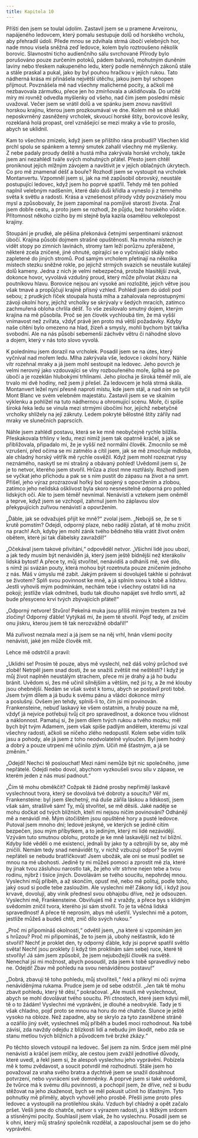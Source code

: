 ```yaml
---
title: Kapitola 10
---
```


Příští den jsem se toulal údolím. Zastavil jsem se u pramene Arvei­ronu, napájeného ledovcem, který pomalu sestupuje dolů od horského vrcholu, aby přehradil údolí. Přede mnou se zdvihala strmá úbočí velebných hor, nade mnou visela sněžná zeď ledovce, kolem bylo roztroušeno několik borovic. Slavnostní ticho audienčního sálu svrchované Přírody bylo porušováno pouze zurčením potoků, pádem balvanů, mohutným duněním laviny nebo třeskem nakupeného ledu, který podle neměnných zákonů stále a stále praskal a pukal, jako by byl pouhou hračkou v jejích rukou. Tato nádherná krása mi přinášela největší útěchu, jakou jsem byl schopen přijmout. Povznášela mě nad všechny malicherné pocity, a ačkoli mě nezbavovala zármutku, přece jen ho zmírňovala a uklidňovala. Do určité míry mi rovněž odvedla myšlenky od všeho, nad čím jsem poslední měsíc uvažoval. Večer jsem se vrátil dolů a ve spánku jsem znovu navštívil horskou krajinu, kterou jsem prozkoumával ve dne. Kolem mě se shlukli neposkvrněný zasněžený vrcholek, skvoucí horské štíty, borovicové lesíky, rozeklaná holá propast, orel vznášející se mezi mraky a vše to prosilo, abych se uklidnil.

Kam to všechno zmizelo, když jsem se příštího rána probudil? Všechen klid prchl spolu se spánkem a temný smutek zahalil všechny mé myšlenky. Z nebe padaly proudy deště a hustá mlha zakrývala horské vrcholy, takže jsem ani nezahlédl tváře svých mohutných přátel. Přesto jsem chtěl proniknout jejich mlžným závojem a navštívit je v jejich oblačných úkrytech. Co pro mě znamenal déšť a bouře? Rozhodl jsem se vystoupit na vrcholek Montanvertu. Vzpomněl jsem si, jak na mě zapůsobil obrovský, neustále postupující ledovec, když jsem ho poprvé spatřil. Tehdy mě ten pohled naplnil velebným nadšením, které dalo duši křídla a vyneslo ji z temného světa k světlu a radosti. Krása a vznešenost přírody vždy povznášely mou mysl a způsobovaly, že jsem zapomínal na pomíjivé starosti života. Znal jsem dobře cestu, a proto jsem se rozhodl, že půjdu, bez horského vůdce. Přítomnost někoho cizího by mi stejně byla kazila osamělou velkolepost krajiny.

Stoupání je prudké, ale pěšina překonává četnými serpentinami sráznost úbočí. Krajina působí dojmem strašné opuštěnosti. Na mnoha místech je vidět stopy po zimních lavinách, stromy tam leží porůznu zpřerážené, některé zcela zničené, jiné ohnuté, opírající se o vyčnívající skály nebo zapletené do jiných stromů. Pod samým vrcholem přetínají na několika místech stezku sněžné rokle, po jejichž strmých svazích se neustále kutálejí dolů kameny. Jedna z nich je velmi nebezpečná, protože hlasitější zvuk, dokonce hovor, vyvolává vzdušný proud, který může přivolat zkázu na poutníkovu hlavu. Borovice nejsou ani vysoké ani rozložité, jejich větve jsou však tmavé a propůjčují krajině přísný vzhled. Pohlédl jsem do údolí pod sebou; z prudkých říček stoupala hustá mlha a zahalovala neprostupnými závoji okolní hory, jejichž vrcholky se skrývaly v šedých mracích, zatímco zachmuřená obloha chrlila déšť. To vše zesilovalo smutný dojem, kterým krajina na mě působila. Proč se jen člověk vychloubá tím, že má vyšší vnímavost než zvířata, vždyť právě jen proto má větší požadavky. Kdyby naše cítění bylo omezeno na hlad, žízeň a smysly, mohli bychom být takřka svobodní. Ale na nás působí sebemenší záchvěv větru či náhodné slovo a dojem, který v nás toto slovo vyvolá.

K polednímu jsem dorazil na vrcholek. Posadil jsem se na útes, který vyčníval nad mořem ledu. Mlha zakrývala vše, ledovce i okolní hory. Náhle vítr rozehnal mraky a já jsem mohl sestoupit na ledovec. Jeho povrch je velmi nerovný jako vzdouvající se vlny rozbouřeného moře, šplhá se po úbočí a je rozeklán hlubokými trhlinami. Jeho plocha je široká téměř míli, ale trvalo mi dvě hodiny, než jsem ji přešel. Za ledovcem je holá strmá skála. Montanvert ležel nyní přesně naproti místu, kde jsem stál, a nad ním se tyčil Mont Blanc ve svém velebném majestátu. Zastavil jsem se ve skalním výklenku a pohlížel na tuto nádhernou a ohromující scénu. Moře, či spíše široká řeka ledu se vinula mezi strmými úbočími hor, jejichž nebetyčné vrcholky shlížely na její zákruty. Ledem pokryté bělostné štíty zářily nad mraky ve slunečních paprscích.

Náhle jsem zahlédl postavu, která se ke mně neobyčejně rychle blížila. Přeskakovala trhliny v ledu, mezi nimiž jsem tak opatrně kráčel, a jak se přibližovala, připadalo mi, že je vyšší než normální člověk. Zmocnilo se mě vzrušení, před očima se mi zatmělo a cítil jsem, jak se mě zmocňuje mdloba, ale chladný horský větřík mě rychle osvěžil. Když jsem mohl rozeznat rysy neznámého, naskytl se mi strašný a obávaný pohled! Uvědomil jsem si, že je to netvor, kterého jsem stvořil. Hrůza a zlost mne roztřásly. Rozhodl jsem se vyčkat jeho příchodu a pak se s ním pustit do zápasu na život a na smrt. Přišel, jeho výraz prozrazoval hořký bol spojený s opovržením a zlobou, zatímco jeho nelidská ošklivost byla skoro nesnesitelně odporná pro pohled lidských očí. Ale to jsem téměř nevnímal. Nenávistí a vztekem jsem oněměl a teprve, když jsem se vzchopil, zahrnul jsem ho záplavou slov překypujících zuřivou nenávistí a opovržením.

„Ďáble, jak se odvažuješ přijít ke mně?“ zvolal jsem. „Nebojíš se, že se ti krutě pomstím? Odejdi, odporný plaze, nebo raději zůstaň, ať tě mohu zničit na prach! Ach, kdyby jen mohl zánik tvého bědného těla vrátit život oněm obětem, které jsi tak ďábelsky zavraždil!“

„Očekával jsem takové přivítání,“ odpověděl netvor. „Všichni lidé jsou ubozí, a jak tedy musím být nenáviděn já, který jsem ještě bídnější než kterákoliv lidská bytost! A přece ty, můj stvořitel, nenávidíš a odháníš mě, své dílo, s nímž jsi svázán pouty, která mohou být rozetnuta pouze zničením jednoho z nás. Máš v úmyslu mě zabít. Jakým právem si dovoluješ takhle si pohrávat se životem? Splň svou povinnost ke mně, a já splním svou k tobě a lidstvu. Jestli vyhovíš mým podmínkám, nechám tebe i všechny ostatní lidi na pokoji; jestliže však odmítneš, budu tak dlouho napájet své hrdlo smrtí, až bude přesyceno krví tvých zbývajících přátel!“

„Odporný netvore! Stvůro! Pekelná muka jsou příliš mírným trestem za tvé zločiny! Odporný ďáble! Vytýkáš mi, že jsem tě stvořil. Pojď tedy, ať zničím onu jiskru, kterou jsem tě tak nerozvážně obdařil!“

Má zuřivost neznala mezí a já jsem se na něj vrhl, hnán všemi pocity nenávisti, jaké jen může člověk mít.

Lehce mě odstrčil a pravil:

„Uklidni se! Prosím tě pouze, abys mě vyslechl, než dáš volný průchod své zlobě! Netrpěl jsem snad dosti, že se snažíš zvětšit mé neštěstí? I když je můj život naplněn neustálým strachem, přece mi je drahý a já ho budu bránit. Uvědom si, žes mě učinil silnějším a větším, než jsi ty, a že mé klouby jsou ohebnější. Nedám se však svést k tomu, abych se postavil proti tobě. Jsem tvým dílem a já budu k svému pánu a vládci dokonce mírný a poslušný. Ovšem jen tehdy, splníš-li to, čím jsi mi povinován. Frankensteine, nebuď laskavý ke všem ostatním, a hrubý pouze na mě, vždyť já nejvíce potřebuji tvůj cit pro spravedlnost, a dokonce tvou vlídnost a náklonnost. Pamatuj si, že jsem dílem tvých rukou a tvého mozku; měl bych být tvým Adamem, jsem však spíše padlým andělem, kterému jsi vzal všechny radosti, ačkoli se ničeho zlého nedopustil. Kolem sebe vidím tolik jasu a pohody, ale já jsem z toho neodvolatelně vyloučen. Byl jsem hodný a dobrý a pouze utrpení mě učinilo zlým. Učiň mě šťastným, a já se změním.“

„Odejdi! Nechci tě poslouchat! Mezi námi nemůže být nic společného, jsme nepřátelé. Odejdi nebo dovol, abychom vyzkoušeli svou sílu v zápase, ve kterém jeden z nás musí padnout.“

„Čím tě mohu obměkčit? Cožpak tě žádné prosby nepřimějí laskavě vyslechnout tvora, který se dovolává tvé dobroty a soucitu? Věř mi, Frankensteine: byl jsem šlechetný, má duše zářila láskou a lidskostí, jsem však sám, strašlivě sám! Ty, můj stvořitel, se mě děsíš. Jaké naděje se mohu dočkat od tvých bližních, kteří mi nejsou ničím povinováni? Odhánějí mě a nenávidí mě. Mým útočištěm jsou opuštěné hory a pusté ledovce. Putoval jsem mnoho dní; ledové jeskyně, ve kterých se jedině cítím bezpečen, jsou mým příbytkem, a to jediným, který mi lidé nezávidějí. Vzývám tuto smutnou oblohu, protože je ke mně laskavější než tví bližní. Kdyby lidé věděli o mé existenci, jednali by jako ty a ozbrojili by se, aby mě zničili. Nemám tedy snad nenávidět ty, v nichž vzbuzuji odpor? Se svými nepřáteli se nebudu bratříčkovat! Jsem ubožák, ale oni se musí podílet se mnou na mé ubohosti. Jedině ty mi můžeš pomoci a zprostit mě zla, které by jinak tvou zásluhou narostlo tak, že jeho vítr strhne nejen tebe a tvou rodinu, nýbrž i tisíce jiných. Dovolávám se tvého soucitu, nepohrdej mnou. Vyslechni můj příběh, a až skončím, opusť mě, nebo mě polituj, podle toho, jaký osud si podle tebe zasloužím. Ale vyslechni mě! Zákony lidí, i když jsou krvavé, dovolují, aby viník přednesl svou obhajobu dříve, než je odsouzen. Vyslechni mě, Frankensteine. Obviňuješ mě z vraždy, a přece bys s klidným svědomím zničil tvora, kterého jsi sám stvořil. To je ta věčná lidská spravedlnost! A přece tě neprosím, abys mě ušetřil. Vyslechni mě a potom, jestliže můžeš a budeš chtít, znič dílo svých rukou.“

„Proč mi připomínáš okolnosti,“ odvětil jsem, „na které si vzpomínám jen s hrůzou? Proč mi připomínáš, že to jsem já, ubohý nešťastník, kdo tě stvořil? Nechť je proklet den, ty odporný ďáble, kdy jsi poprvé spatřil světlo světa! Nechť jsou proklety (i když tím proklínám sám sebe) ruce, které tě stvořily! Já sám jsem způsobil, že jsem nejubožejší člověk na světě. Nenechal jsi mi možnost, abych posoudil, zda jsem k tobě spravedlivý nebo ne. Odejdi! Zbav mě pohledu na svou nenáviděnou postavu!“

„Dobrá, zbavuji tě toho pohledu, můj stvořiteli,“ řekl a přikryl mi oči svýma nenáviděnýma rukama. Prudce jsem je od sebe odstrčil. „Jen tak tě mohu zbavit pohledu, který tě děsí,“ pokračoval. „Ale musíš mě vyslechnout, abych se mohl dovolávat tvého soucitu. Při ctnostech, které jsem kdysi měl, tě o to žádám! Vyslechni mé vyprávění, je dlouhé a neobvyklé. Tady je ti však chladno, pojď proto se mnou na horu do mé chatrče. Slunce je ještě vysoko na obloze. Než zapadne, aby se skrylo za tyto zasněžené stráně a ozářilo jiný svět, vyslechneš můj příběh a budeš moci rozhodnout. Na tobě závisí, zda navždy odejdu z blízkosti lidí a nebudu jim škodit, nebo zda se stanu metlou tvých bližních a původcem tvé brzké zkázy.“

Po těchto slovech vstoupil na ledovec. Šel jsem za ním. Srdce jsem měl plné nenávisti a kráčel jsem mlčky, ale cestou jsem zvážil jednotlivé důvody, které uvedl, a řekl jsem si, že alespoň vyslechnu jeho vyprávění. Pobízela mě k tomu zvědavost, a soucit potvrdil mé rozhodnutí. Stále jsem ho považoval za vraha svého bratra a dychtivě jsem se snažil dosáhnout potvrzení, nebo vyvrácení své domněnky. A poprvé jsem si také uvědomil, že tvůrce má k svému dílu povinnosti, a pochopil jsem, že dříve, než si budu stěžovat na jeho zkaženost, bych se měl pokusit učinit ho šťastným. Tyto pohnutky mě přiměly, abych vyhověl jeho prosbě. Přešli jsme proto přes ledovec a vystoupili na protilehlou skálu. Vzduch byl chladný a opět začalo pršet. Vešli jsme do chatrče, netvor s výrazem radosti, já s těžkým srdcem a stísněnými pocity. Souhlasil jsem však, že ho vyslechnu. Posadil jsem se k ohni, který můj strašný společník rozdělal, a zaposlouchal jsem se do jeho vyprávění.

